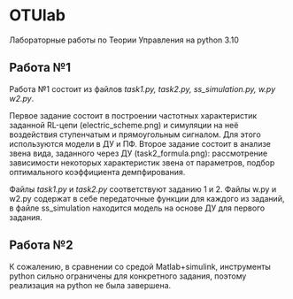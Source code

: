 # OTUlab
Лабораторные работы по Теории Управления на python 3.10

## Работа №1
Работа №1 состоит из файлов *task1.py, task2.py, ss_simulation.py, w.py w2.py*.

Первое задание состоит в построении частотных характеристик заданной RL-цепи (electric_scheme.png) и симуляции на неё воздействия ступенчатым и прямоугольным сигналом. 
Для этого используются модели в ДУ и ПФ.
Второе задание состоит в анализе звена вида, заданного через ДУ (task2_formula.png): рассмотрение зависимости некоторых характеристик звена от параметров, 
подбор оптимального коэффициента демпфирования.

Файлы *task1.py* и *task2.py* соответствуют заданию 1 и 2. Файлы w.py и w2.py содержат в себе передаточные функции для каждого из заданий, в файле ss_simulation 
находится модель на основе ДУ для первого задания. 

## Работа №2

К сожалению, в сравнении со средой Matlab+simulink, инструменты python сильно ограничены для конкретного задания, поэтому реализация на python не была завершена.
